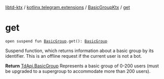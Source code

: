 [libtd-ktx](../../index.md) / [kotlinx.telegram.extensions](../index.md) / [BasicGroupKtx](index.md) / [get](./get.md)

# get

`open suspend fun `[`BasicGroup`](https://tdlibx.github.io/td/docs/org/drinkless/td/libcore/telegram/TdApi.BasicGroup.html)`.get(): `[`BasicGroup`](https://tdlibx.github.io/td/docs/org/drinkless/td/libcore/telegram/TdApi.BasicGroup.html)

Suspend function, which returns information about a basic group by its identifier. This is an
offline request if the current user is not a bot.

**Return**
[TdApi.BasicGroup](https://tdlibx.github.io/td/docs/org/drinkless/td/libcore/telegram/TdApi.BasicGroup.html) Represents a basic group of 0-200 users (must be upgraded to a
supergroup to accommodate more than 200 users).

